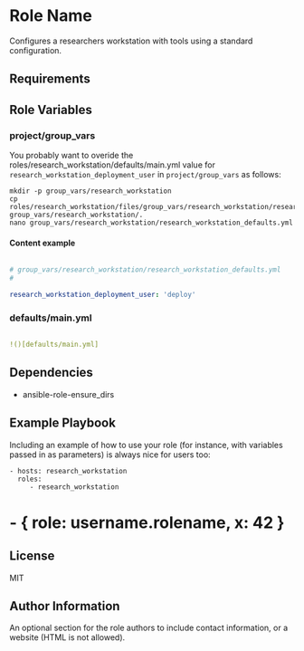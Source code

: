 Role Name
=========

Configures a researchers workstation with tools using a standard configuration.

Requirements
------------

Role Variables
--------------

### project/group_vars

You probably want to overide the roles/research_workstation/defaults/main.yml value for `research_workstation_deployment_user` in `project/group_vars` as follows:

```shell
mkdir -p group_vars/research_workstation
cp roles/research_workstation/files/group_vars/research_workstation/research_workstation_defaults.yml group_vars/research_workstation/.
nano group_vars/research_workstation/research_workstation_defaults.yml
```

#### Content example

```yaml

# group_vars/research_workstation/research_workstation_defaults.yml
#

research_workstation_deployment_user: 'deploy'

```

### defaults/main.yml

```yaml

!()[defaults/main.yml]

```
Dependencies
------------

* ansible-role-ensure_dirs

Example Playbook
----------------

Including an example of how to use your role (for instance, with variables passed in as parameters) is always nice for users too:

    - hosts: research_workstation
      roles:
         - research_workstation
#         - { role: username.rolename, x: 42 }

License
-------

MIT

Author Information
------------------

An optional section for the role authors to include contact information, or a website (HTML is not allowed).
